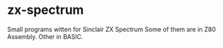 # zx-spectrum
Small programs witten for Sinclair ZX Spectrum
Some of them are in Z80 Assembly. Other in BASIC.
